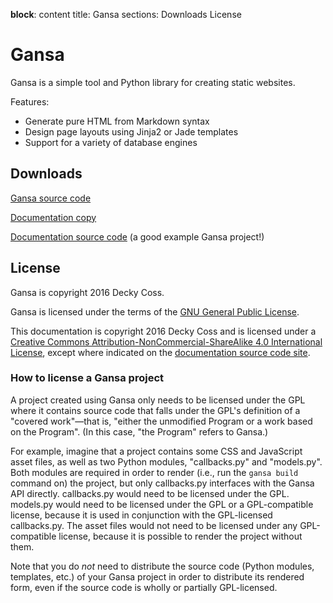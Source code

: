 __block__: content
title: Gansa
sections: Downloads
          License

Gansa
=====

Gansa is a simple tool and Python library for creating static websites.

Features:

* Generate pure HTML from Markdown syntax
* Design page layouts using Jinja2 or Jade templates
* Support for a variety of database engines

Downloads
---------

[Gansa source code](https://github.com/deckycoss/gansa)

[Documentation copy](http://cosstropolis.com/static/files/gansa-docs.zip)

[Documentation source code](https://github.com/deckycoss/gansa-docs) (a good example Gansa project!)

License
-------

Gansa is copyright 2016 Decky Coss.

Gansa is licensed under the terms of the [GNU General Public License](http://www.gnu.org/licenses/gpl-3.0.en.html).

This documentation is copyright 2016 Decky Coss and is licensed under a [Creative Commons Attribution-NonCommercial-ShareAlike 4.0 International License](http://creativecommons.org/licenses/by-nc-sa/4.0/), except where indicated on the [documentation source code site](https://github.com/deckycoss/gansa-docs).

### How to license a Gansa project ###

A project created using Gansa only needs to be licensed under the GPL where it contains source code that falls under the GPL's definition of a "covered work"—that is, "either the unmodified Program or a work based on the Program". (In this case, "the Program" refers to Gansa.)

For example, imagine that a project contains some CSS and JavaScript asset files, as well as two Python modules, "callbacks.py" and "models.py". Both modules are required in order to render (i.e., run the `gansa build` command on) the project, but only callbacks.py interfaces with the Gansa API directly. callbacks.py would need to be licensed under the GPL. models.py would need to be licensed under the GPL or a GPL-compatible license, because it is used in conjunction with the GPL-licensed callbacks.py. The asset files would not need to be licensed under any GPL-compatible license, because it is possible to render the project without them.

Note that you do *not* need to distribute the source code (Python modules, templates, etc.) of your Gansa project in order to distribute its rendered form, even if the source code is wholly or partially GPL-licensed.